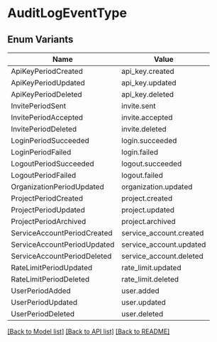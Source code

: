 # AuditLogEventType

## Enum Variants

| Name | Value |
|---- | -----|
| ApiKeyPeriodCreated | api_key.created |
| ApiKeyPeriodUpdated | api_key.updated |
| ApiKeyPeriodDeleted | api_key.deleted |
| InvitePeriodSent | invite.sent |
| InvitePeriodAccepted | invite.accepted |
| InvitePeriodDeleted | invite.deleted |
| LoginPeriodSucceeded | login.succeeded |
| LoginPeriodFailed | login.failed |
| LogoutPeriodSucceeded | logout.succeeded |
| LogoutPeriodFailed | logout.failed |
| OrganizationPeriodUpdated | organization.updated |
| ProjectPeriodCreated | project.created |
| ProjectPeriodUpdated | project.updated |
| ProjectPeriodArchived | project.archived |
| ServiceAccountPeriodCreated | service_account.created |
| ServiceAccountPeriodUpdated | service_account.updated |
| ServiceAccountPeriodDeleted | service_account.deleted |
| RateLimitPeriodUpdated | rate_limit.updated |
| RateLimitPeriodDeleted | rate_limit.deleted |
| UserPeriodAdded | user.added |
| UserPeriodUpdated | user.updated |
| UserPeriodDeleted | user.deleted |


[[Back to Model list]](../README.md#documentation-for-models) [[Back to API list]](../README.md#documentation-for-api-endpoints) [[Back to README]](../README.md)



